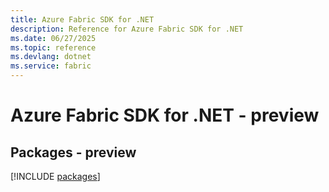 ```yaml
---
title: Azure Fabric SDK for .NET
description: Reference for Azure Fabric SDK for .NET
ms.date: 06/27/2025
ms.topic: reference
ms.devlang: dotnet
ms.service: fabric
---
```

# Azure Fabric SDK for .NET - preview
## Packages - preview
[!INCLUDE [packages](fabric-index.md)]